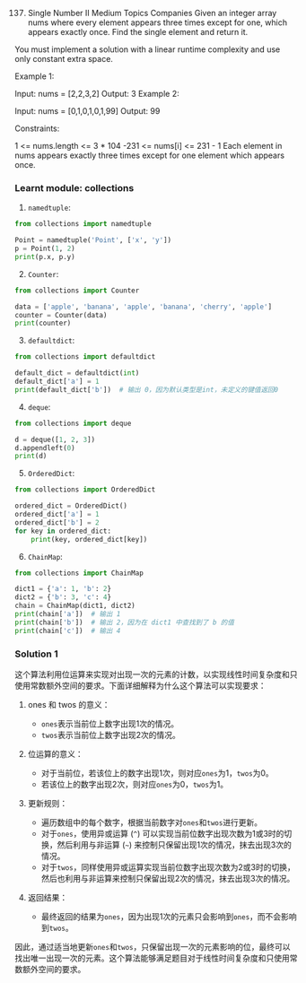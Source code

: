137. Single Number II
Medium
Topics
Companies
Given an integer array nums where every element appears three times except for one, which appears exactly once. Find the single element and return it.

You must implement a solution with a linear runtime complexity and use only constant extra space.

 

Example 1:

Input: nums = [2,2,3,2]
Output: 3
Example 2:

Input: nums = [0,1,0,1,0,1,99]
Output: 99
 

Constraints:

1 <= nums.length <= 3 * 104
-231 <= nums[i] <= 231 - 1
Each element in nums appears exactly three times except for one element which appears once.



### Learnt module: collections

1. `namedtuple`:
```python
from collections import namedtuple

Point = namedtuple('Point', ['x', 'y'])
p = Point(1, 2)
print(p.x, p.y)
```

2. `Counter`:
```python
from collections import Counter

data = ['apple', 'banana', 'apple', 'banana', 'cherry', 'apple']
counter = Counter(data)
print(counter)
```

3. `defaultdict`:
```python
from collections import defaultdict

default_dict = defaultdict(int)
default_dict['a'] = 1
print(default_dict['b'])  # 输出 0，因为默认类型是int，未定义的键值返回0
```

4. `deque`:
```python
from collections import deque

d = deque([1, 2, 3])
d.appendleft(0)
print(d)
```

5. `OrderedDict`:
```python
from collections import OrderedDict

ordered_dict = OrderedDict()
ordered_dict['a'] = 1
ordered_dict['b'] = 2
for key in ordered_dict:
    print(key, ordered_dict[key])
```

6. `ChainMap`:
```python
from collections import ChainMap

dict1 = {'a': 1, 'b': 2}
dict2 = {'b': 3, 'c': 4}
chain = ChainMap(dict1, dict2)
print(chain['a'])  # 输出 1
print(chain['b'])  # 输出 2，因为在 dict1 中查找到了 b 的值
print(chain['c'])  # 输出 4
```

### Solution 1

这个算法利用位运算来实现对出现一次的元素的计数，以实现线性时间复杂度和只使用常数额外空间的要求。下面详细解释为什么这个算法可以实现要求：

1. ones 和 twos 的意义：
   - `ones`表示当前位上数字出现1次的情况。
   - `twos`表示当前位上数字出现2次的情况。

2. 位运算的意义：
   - 对于当前位，若该位上的数字出现1次，则对应`ones`为1，`twos`为0。
   - 若该位上的数字出现2次，则对应`ones`为0，`twos`为1。

3. 更新规则：
   - 遍历数组中的每个数字，根据当前数字对`ones`和`twos`进行更新。
   - 对于`ones`，使用异或运算 (`^`) 可以实现当前位数字出现次数为1或3时的切换，然后利用与非运算 (`~`) 来控制只保留出现1次的情况，抹去出现3次的情况。
   - 对于`twos`，同样使用异或运算实现当前位数字出现次数为2或3时的切换，然后也利用与非运算来控制只保留出现2次的情况，抹去出现3次的情况。

4. 返回结果：
   - 最终返回的结果为`ones`，因为出现1次的元素只会影响到`ones`，而不会影响到`twos`。

因此，通过适当地更新`ones`和`twos`，只保留出现一次的元素影响的位，最终可以找出唯一出现一次的元素。这个算法能够满足题目对于线性时间复杂度和只使用常数额外空间的要求。
